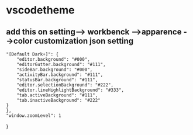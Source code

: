 # vscodetheme

## add this on setting--> workbenck -->apparence -->color customization json setting

    "[Default Dark+]": {
        "editor.background": "#000",
        "editorGutter.background": "#111",
        "sideBar.background": "#000",
        "activityBar.background": "#111",
        "statusBar.background": "#111",
        "editor.selectionBackground": "#222",
        "editor.lineHighlightBackground": "#333",
        "tab.activeBackground": "#111",
        "tab.inactiveBackground": "#222"
    }
    },
    "window.zoomLevel": 1
}
